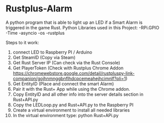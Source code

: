 # Rustplus-Alarm
A python program that is able to light up an LED if a Smart Alarm is triggered in the game Rust. 
Python Libraries used in this Project: 
  -RPi.GPIO
  -Time
  -asyncio 
  -os
  -rustplus

Steps to it work: 
1. connect LED to Raspberry PI / Arduino
2. Get SteamID (Copy via Steam)
3. Get Rust Server IP (Can check via the Rust Console)
4. Get PlayerToken (Check with Rustplus Chrome Addon https://chromewebstore.google.com/detail/rustpluspy-link-companion/gojhnmnggbnflhdcpcemeahejhcimnlf?pli=1)
5. Get EntityID (Place and connect the smart Alarm)
6. Pair it with the Rust+ App while using the Chrome addon.
7. Copy EntityID and all other info into the server details section in Rust+API.py
8. Copy the LEDLoop.py and Rust+API.py to the Raspberry PI
9. Create a virtual environment to install all needed libraries
10. In the virtual environment type: python Rust+APi.py
